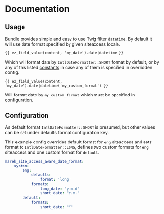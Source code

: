 Documentation
=============

## Usage

Bundle provides simple and easy to use Twig filter `datetime`. By default it will use date format specified by given siteaccess locale.

```twig
{{ ez_field_value(content, 'my_date').date|datetime }}
```

Which will format date by `IntlDateFormatter::SHORT` format by default, or by any of this listed 
[constants](https://www.php.net/manual/en/class.intldateformatter.php#intl.intldateformatter-constants) 
in case any of them is specified in overridden config.

```twig
{{ ez_field_value(content, 'my_date').date|datetime('my_custom_format') }}
```

Will format date by `my_custom_format` which must be specified in configuration.

## Configuration

As default format `IntlDateFormatter::SHORT` is presumed, but other values can be set under defaults format configuration key.

This example config overrides default format for `eng` siteaccess and sets format to `IntlDateFormatter::LONG`, defines two custom formats for `eng`
siteaccess and one custom format for `default`.

```yaml
marek_site_access_aware_date_format:
    system:
        eng:
            defaults:
                format: 'long'
            formats:
                long_date: "y.m.d"
                short_date: "y.m."
        default:
            formats:
                short_date: "Y"
```

